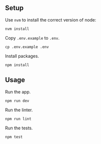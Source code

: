 ## Setup

Use `nvm` to install the correct version of node:
```shell script
nvm install
```

Copy `.env.example` to `.env`.
```shell script
cp .env.example .env
```

Install packages.
```shell script
npm install
```

## Usage

Run the app.
```shell script
npm run dev
```

Run the linter.
```shell script
npm run lint
```

Run the tests.
```shell script
npm test
```